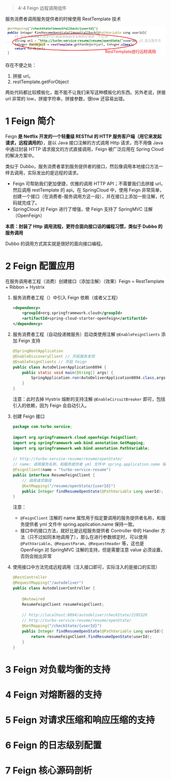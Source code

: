 > 4-4 Feign 远程调用组件

服务消费者调用服务提供者的时候使用 RestTemplate 技术

![image-20220823102437715](assest/image-20220823102437715.png)

存在不便之处：

1. 拼接 url。
2. restTemplate.getForObject

两处代码都比较模板化，能不能不让我们来写这种模板化的东西。另外老说，拼接 url 非常的 low，拼接字符串，拼接参数，很low 还容易出错。

# 1 Feign 简介

Feign **是 Netflix 开发的一个轻量级 RESTful 的 HTTP 服务客户端（用它来发起请求，远程调用的）**，是以 Java 接口注解的方式调用 Http 请求，而不用像 Java 中通过封装 HTTP 请求报文的方式直接调用，Feign 被广泛应用在 Spring Cloud 的解决方案中。

类似于 Dubbo，服务消费者拿到服务提供者的接口，然后像调用本地接口方法一样去调用，实际发出的是远程的请求。

- Feign 可帮助我们更加便捷，优雅的调用 HTTP API；不需要我们去拼接 url，然后调用 restTemplate 的 api。在 SpringCloud 中，使用 Feign 非常简单，创建一个接口（在消费者-服务调用方这一段），并在接口上添加一些注解，代码就完成了。
- SpringCloud 对 Feign 进行了增强，使 Feign 支持了 SpringMVC 注解（OpenFeign）

**本质：封装了 Http 调用流程，更符合面向接口话的编程习惯，类似于 Dubbo 的服务调用**

Dubbo 的调用方式其实就是很好的面向接口编程。

# 2 Feign 配置应用

在服务调用者工程（消费）创建接口（添加注解）（效果）Feign = RestTemplate + Ribbon + Hystrix

1. 服务消费者工程（）中引入 Feign 依赖（或者父工程）

   ```xml
   <dependency>
       <groupId>org.springframework.cloud</groupId>
       <artifactId>spring-cloud-starter-openfeign</artifactId>
   </dependency>
   ```

2. 服务消费者工程（自动投递微服务）启动类使用注解 `@EnableFeignClients` 添加 Feign 支持

   ```java
   @SpringBootApplication
   @EnableDiscoveryClient // 开启服务发现
   @EnableFeignClients // 开启 Feign
   public class AutoDeliverApplication8094 {
       public static void main(String[] args) {
           SpringApplication.run(AutoDeliverApplication8094.class,args);
       }
   }
   ```

   注意：此时去掉 Hystrix 熔断的支持注解 `@EnableCircuitBreaker` 即可，包括引入的依赖，因为 Feign 会自动引入。

3. 创建 Feign 接口

   ```java
   package com.turbo.service;
   
   import org.springframework.cloud.openfeign.FeignClient;
   import org.springframework.web.bind.annotation.GetMapping;
   import org.springframework.web.bind.annotation.PathVariable;
   
   // http://turbo-service-resume/resume/openState/
   // name: 调用服务名称，和服务提供者 yml 文件中 spring.application.name 保持一致
   @FeignClient(name = "turbo-service-resume")
   public interface ResumeFeignClient {
       // 调用请求路径
       @GetMapping("/resume/openState/{userId}")
       public Integer findResumeOpenState(@PathVariable Long userId);
   }
   ```

   注意：

   - `@FeignClient` 注解的 name 属性用于指定要调用的服务提供者名称，和服务提供者 yml 文件中 spring.application.name 保持一致。
   - 接口中的接口方法，就好比是远程服务提供者 Controller 中的 Handler 方法（只不过如同本地调用了），那么在进行参数绑定时，可以使用 `@PathVariable`、`@RequestParam`、`@RequestHeader` 等，这也是 OpenFeign 对 SpringMVC 注解的支持，但是需要注意 value 必须设置，否则会抛出异常

4. 使用接口中方法完成远程调用（注入接口即可，实际注入的是接口的实现）

   ```java
   @RestController
   @RequestMapping("/autodeliver")
   public class AutodeliverController {
   
       @Autowired
       ResumeFeignClient resumeFeignClient;
       
       // http://localhost:8094/autodeliver/checkState/2195320
       // http://turbo-service-resume/resume/openState/
       @GetMapping("/checkState/{userId}")
       public Integer findResumeOpenState(@PathVariable Long userId){
           return resumeFeignClient.findResumeOpenState(userId);
       }
   }
   ```

   

# 3 Feign 对负载均衡的支持

# 4 Feign 对熔断器的支持

# 5 Feign 对请求压缩和响应压缩的支持

# 6 Feign 的日志级别配置

# 7 Feign 核心源码剖析